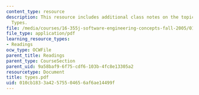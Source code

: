 ```yaml
---
content_type: resource
description: This resource includes additional class notes on the topic - Personality
  Types.
file: /media/courses/16-355j-software-engineering-concepts-fall-2005/010cb1833a42575504656af6ae14499f_types.pdf
file_type: application/pdf
learning_resource_types:
- Readings
ocw_type: OCWFile
parent_title: Readings
parent_type: CourseSection
parent_uid: 9a58baf9-6f75-cdf6-103b-4fc8e13305a2
resourcetype: Document
title: types.pdf
uid: 010cb183-3a42-5755-0465-6af6ae14499f
---
```

